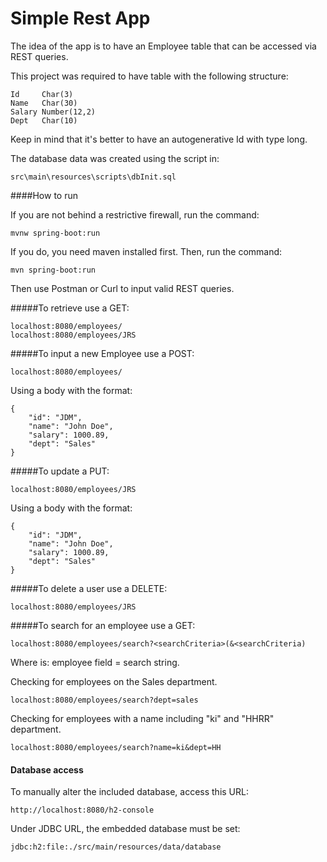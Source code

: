 # Simple Rest App

The idea of the app is to have an Employee table that can be accessed via REST queries.

This project was required to have table with the following structure:

	Id     Char(3)
	Name   Char(30)
	Salary Number(12,2)
	Dept   Char(10)

Keep in mind that it's better to have an autogenerative Id with type long.

The database data was created using the script in:
	
	src\main\resources\scripts\dbInit.sql


####How to run

If you are not behind a restrictive firewall, run the command:

```
mvnw spring-boot:run
```

If you do, you need maven installed first. Then, run the command:

```
mvn spring-boot:run
```

Then use Postman or Curl to input valid REST queries.


#####To retrieve use a GET:

```
localhost:8080/employees/
localhost:8080/employees/JRS
```

#####To input a new Employee use a POST:

```
localhost:8080/employees/

```
Using a body with the format:

```
{
    "id": "JDM",
    "name": "John Doe",
    "salary": 1000.89,
    "dept": "Sales"
}
```

#####To update a PUT:

```
localhost:8080/employees/JRS

```

Using a body with the format:

```
{
    "id": "JDM",
    "name": "John Doe",
    "salary": 1000.89,
    "dept": "Sales"
}
```

#####To delete a user use a DELETE:

```
localhost:8080/employees/JRS
```

#####To search for an employee use a GET:

```
localhost:8080/employees/search?<searchCriteria>(&<searchCriteria)
```
Where <searchCriteria> is: employee field = search string.

Checking for employees on the Sales department. 

```
localhost:8080/employees/search?dept=sales
```

Checking for employees with a name including "ki" and "HHRR" department. 

```
localhost:8080/employees/search?name=ki&dept=HH
```


#### Database access

To manually alter the included database, access this URL:

```
http://localhost:8080/h2-console
```

Under JDBC URL, the embedded database must be set:

```
jdbc:h2:file:./src/main/resources/data/database
```
